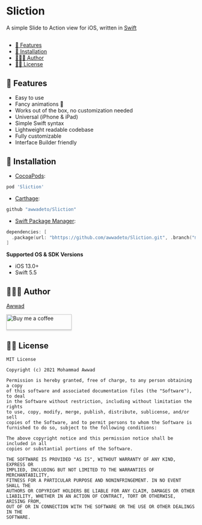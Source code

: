 # Sliction

A simple Slide to Action view for iOS, written in [Swift](https://www.swift.org/) 

##
- [🌟 Features](#-features)
- [📲 Installation](#-installation)
- [👨🏻‍💻 Author](#-author)
- [👮🏻 License](#-license)

## 🌟 Features

* Easy to use
* Fancy animations 🦄
* Works out of the box, no customization needed
* Universal (iPhone & iPad)
* Simple Swift syntax
* Lightweight readable codebase
* Fully customizable
* Interface Builder friendly

## 📲 Installation

* [CocoaPods](https://guides.cocoapods.org/using/using-cocoapods.html):

```ruby
pod 'Sliction'
```

* [Carthage](https://github.com/Carthage/Carthage):

```ruby
github "awwadeto/Sliction"
```

* [Swift Package Manager](https://swift.org/package-manager/):

```swift
dependencies: [
  .package(url: "bhttps://github.com/awwadeto/Sliction.git", .branch("main"))
]
```

**Supported OS & SDK Versions**

* iOS 13.0+
* Swift 5.5

## 👨🏻‍💻 Author

[Awwad](http://www.twitter.com/awwadeto)

<a class="bmc-button" target="_blank" href="https://www.buymeacoffee.com/awwadeto"><img src="https://www.buymeacoffee.com/assets/img/custom_images/orange_img.png" alt="Buy me a coffee" style="height: 41px !important;width: 174px !important;box-shadow: 0px 3px 2px 0px rgba(190, 190, 190, 0.5) !important;-webkit-box-shadow: 0px 3px 2px 0px rgba(190, 190, 190, 0.5) !important;"><span style="margin-left:5px"></span></a>


## 👮🏻 License

```
MIT License

Copyright (c) 2021 Mohammad Awwad

Permission is hereby granted, free of charge, to any person obtaining a copy
of this software and associated documentation files (the "Software"), to deal
in the Software without restriction, including without limitation the rights
to use, copy, modify, merge, publish, distribute, sublicense, and/or sell
copies of the Software, and to permit persons to whom the Software is
furnished to do so, subject to the following conditions:

The above copyright notice and this permission notice shall be included in all
copies or substantial portions of the Software.

THE SOFTWARE IS PROVIDED "AS IS", WITHOUT WARRANTY OF ANY KIND, EXPRESS OR
IMPLIED, INCLUDING BUT NOT LIMITED TO THE WARRANTIES OF MERCHANTABILITY,
FITNESS FOR A PARTICULAR PURPOSE AND NONINFRINGEMENT. IN NO EVENT SHALL THE
AUTHORS OR COPYRIGHT HOLDERS BE LIABLE FOR ANY CLAIM, DAMAGES OR OTHER
LIABILITY, WHETHER IN AN ACTION OF CONTRACT, TORT OR OTHERWISE, ARISING FROM,
OUT OF OR IN CONNECTION WITH THE SOFTWARE OR THE USE OR OTHER DEALINGS IN THE
SOFTWARE.
```
